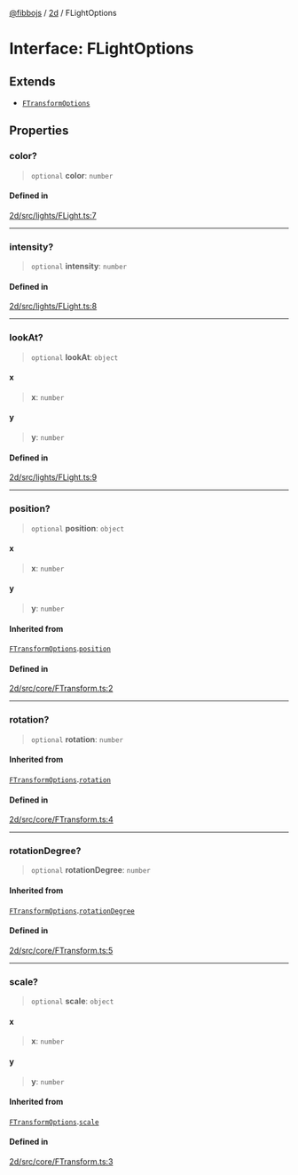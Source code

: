 [@fibbojs](/api/index) / [2d](/api/2d) / FLightOptions

# Interface: FLightOptions

## Extends

- [`FTransformOptions`](FTransformOptions.md)

## Properties

### color?

> `optional` **color**: `number`

#### Defined in

[2d/src/lights/FLight.ts:7](https://github.com/fibbojs/fibbo/blob/e3aaabaf7a5c47833ea6611fca008a9ca7b66ba5/packages/2d/src/lights/FLight.ts#L7)

***

### intensity?

> `optional` **intensity**: `number`

#### Defined in

[2d/src/lights/FLight.ts:8](https://github.com/fibbojs/fibbo/blob/e3aaabaf7a5c47833ea6611fca008a9ca7b66ba5/packages/2d/src/lights/FLight.ts#L8)

***

### lookAt?

> `optional` **lookAt**: `object`

#### x

> **x**: `number`

#### y

> **y**: `number`

#### Defined in

[2d/src/lights/FLight.ts:9](https://github.com/fibbojs/fibbo/blob/e3aaabaf7a5c47833ea6611fca008a9ca7b66ba5/packages/2d/src/lights/FLight.ts#L9)

***

### position?

> `optional` **position**: `object`

#### x

> **x**: `number`

#### y

> **y**: `number`

#### Inherited from

[`FTransformOptions`](FTransformOptions.md).[`position`](FTransformOptions.md#position)

#### Defined in

[2d/src/core/FTransform.ts:2](https://github.com/fibbojs/fibbo/blob/e3aaabaf7a5c47833ea6611fca008a9ca7b66ba5/packages/2d/src/core/FTransform.ts#L2)

***

### rotation?

> `optional` **rotation**: `number`

#### Inherited from

[`FTransformOptions`](FTransformOptions.md).[`rotation`](FTransformOptions.md#rotation)

#### Defined in

[2d/src/core/FTransform.ts:4](https://github.com/fibbojs/fibbo/blob/e3aaabaf7a5c47833ea6611fca008a9ca7b66ba5/packages/2d/src/core/FTransform.ts#L4)

***

### rotationDegree?

> `optional` **rotationDegree**: `number`

#### Inherited from

[`FTransformOptions`](FTransformOptions.md).[`rotationDegree`](FTransformOptions.md#rotationdegree)

#### Defined in

[2d/src/core/FTransform.ts:5](https://github.com/fibbojs/fibbo/blob/e3aaabaf7a5c47833ea6611fca008a9ca7b66ba5/packages/2d/src/core/FTransform.ts#L5)

***

### scale?

> `optional` **scale**: `object`

#### x

> **x**: `number`

#### y

> **y**: `number`

#### Inherited from

[`FTransformOptions`](FTransformOptions.md).[`scale`](FTransformOptions.md#scale)

#### Defined in

[2d/src/core/FTransform.ts:3](https://github.com/fibbojs/fibbo/blob/e3aaabaf7a5c47833ea6611fca008a9ca7b66ba5/packages/2d/src/core/FTransform.ts#L3)

